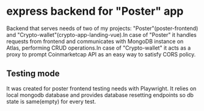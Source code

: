 #  express backend for "Poster" app

Backend that serves needs of two of my projects: "Poster"(poster-frontend) and "Crypto-wallet"(crypto-app-landing-vue).In case of "Poster" it handles requests from frontend and communicates with MongoDB instance on Atlas, performing CRUD operations.In case of "Crypto-wallet" it acts as a proxy to prompt Coinmarketcap API as an easy way to satisfy CORS policy.

## Testing mode

It was created for poster frontend testing needs with Playwright. It relies on local mongodb database and provides database resetting endpoints so db state is same(empty) for every test.